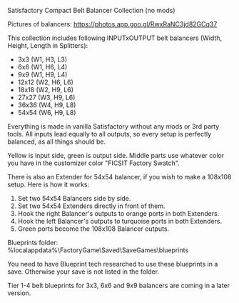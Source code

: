 Satisfactory Compact Belt Balancer Collection (no mods)

Pictures of balancers: https://photos.app.goo.gl/RwxRaNC3jd82GCq37

This collection includes following INPUTxOUTPUT belt balancers (Width, Height, Length in Splitters):
- 3x3    (W1, H3, L3)
- 6x6    (W1, H6, L4)
- 9x9    (W1, H9, L4)
- 12x12  (W2, H6, L6)
- 18x18  (W2, H9, L6)
- 27x27  (W3, H9, L6)
- 36x36  (W4, H9, L8)
- 54x54  (W6, H9, L8)

Everything is made in vanilla Satisfactory without any mods or 3rd party tools. All inputs lead equally to all outputs, so every setup is perfectly balanced, as all things should be.

Yellow is input side, green is output side. Middle parts use whatever color you have in the customizer color "FICSIT Factory Swatch".

There is also an Extender for 54x54 balancer, if you wish to make a 108x108 setup. Here is how it works:
1. Set two 54x54 Balancers side by side.
2. Set two 54x54 Extenders directly in front of them.
3. Hook the right Balancer's outputs to orange ports in both Extenders.
4. Hook the left Balancer's outputs to turquoise ports in both Extenders.
5. Green ports become the 108x108 Balancer outputs.

Blueprints folder: %localappdata%\FactoryGame\Saved\SaveGames\blueprints

You need to have Blueprint tech researched to use these blueprints in a save. Otherwise your save is not listed in the folder.

Tier 1-4 belt blueprints for 3x3, 6x6 and 9x9 balancers are coming in a later version.

